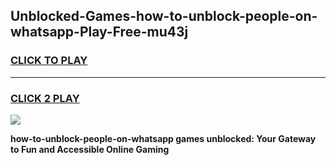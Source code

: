 
## Unblocked-Games-how-to-unblock-people-on-whatsapp-Play-Free-mu43j
<h3>
<a href="https://premium76.site?title=how-to-unblock-people-on-whatsapp&ref=23A">CLICK TO PLAY</a></h3>
<hr>

<h3>
<a href="https://premium76.site?title=how-to-unblock-people-on-whatsapp&ref=23A">CLICK 2 PLAY</a>
  
</h3>

<a href="https://premium76.site?title=how-to-unblock-people-on-whatsapp&ref=23A"><img src="https://clearcache.store/games.png"></a>


**how-to-unblock-people-on-whatsapp games unblocked: Your Gateway to Fun and Accessible Online Gaming**

